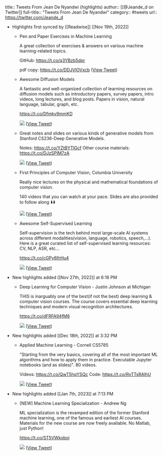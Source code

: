 title:: Tweets From Jean De Nyandwi (highlights)
author:: [[@Jeande_d on Twitter]]
full-title:: "Tweets From Jean De Nyandwi"
category:: #tweets
url:: https://twitter.com/Jeande_d

- Highlights first synced by [[Readwise]] [[Nov 19th, 2022]]
	- Pen and Paper Exercises in Machine Learning
	  
	  A great collection of exercises & answers on various machine learning-related topics.
	  
	  GitHub: https://t.co/q3YBzb5dpr
	  
	  pdf copy: https://t.co/DDJVIOVxcb ([View Tweet](https://twitter.com/Jeande_d/status/1574865251828256768))
	- Awesome Diffusion Models
	  
	  A fantastic and well-organized collection of learning resources on diffusion models such as introductory papers, survey papers, intro videos, long lectures, and blog posts. Papers in vision, natural language, tabular, graph, etc.
	  
	  https://t.co/Dfmkv9mmKD 
	  
	  ![](https://pbs.twimg.com/media/FeflnK_VUAANEqY.jpg) ([View Tweet](https://twitter.com/Jeande_d/status/1578482659105218560))
	- Great notes and slides on various kinds of generative models from Stanford CS236-Deep Generative Models.
	  
	  Notes: https://t.co/YZtBYTlGcf
	  Other course materials: https://t.co/DJzSPIM7zA 
	  
	  ![](https://pbs.twimg.com/media/FfS8zwzVQAA70lc.jpg) ([View Tweet](https://twitter.com/Jeande_d/status/1582096970897768448))
	- First Principles of Computer Vision, Columbia University
	  
	  Really nice lectures on the physical and mathematical foundations of computer vision.
	  
	  140 videos that you can watch at your pace. Slides are also provided to follow along ⬇️⬇️ 
	  
	  ![](https://pbs.twimg.com/media/Ff8IXxuVsAA-pXp.jpg) ([View Tweet](https://twitter.com/Jeande_d/status/1584994804588457985))
	- Awesome Self-Supervised Learning
	  
	  Self-supervision is the tech behind most large-scale AI systems across different modalities(vision, language, robotics, speech,...). Here is a great curated list of self-supervised learning resources: CV, NLP, ASR, etc...
	  
	  https://t.co/cGPy6IhHu4 
	  
	  ![](https://pbs.twimg.com/media/FgBQS6iVIAARuN0.jpg) ([View Tweet](https://twitter.com/Jeande_d/status/1585355358754643968))
- New highlights added [[Nov 27th, 2022]] at 6:16 PM
	- Deep Learning for Computer Vision - Justin Johnson at Michigan
	  
	  THIS is inarguably one of the best(if not the best) deep learning & computer vision courses. The course covers essential deep learning techniques and modern visual recognition architectures.
	  
	  https://t.co/dFRFA94fM6 
	  
	  ![](https://pbs.twimg.com/media/FihCDZ_VEAAEHAs.jpg) ([View Tweet](https://twitter.com/Jeande_d/status/1596598699638943744))
- New highlights added [[Dec 18th, 2022]] at 3:32 PM
	- Applied Machine Learning - Cornell CS5785
	  
	  "Starting from the very basics, covering all of the most important ML algorithms and how to apply them in practice. Executable Jupyter notebooks (and as slides)".  80 videos.
	  
	  Videos: https://t.co/QwT5hqYSQc
	  Code: https://t.co/RvTTsRAlhU 
	  
	  ![](https://pbs.twimg.com/media/FkM4lpRVQAAkuXC.jpg) ([View Tweet](https://twitter.com/Jeande_d/status/1604188117979656192))
- New highlights added [[Jan 7th, 2023]] at 7:13 PM
	- [NEW] Machine Learning Specialization - Andrew Ng
	  
	  ML specialization is the revamped edition of the former Stanford machine learning, one of the famous and earliest AI courses. Materials for the new course are now freely available. No Matlab, just Python!
	  
	  https://t.co/ST5VWkoboj 
	  
	  ![](https://pbs.twimg.com/media/Fl0DigcaEAA257T.jpg) ([View Tweet](https://twitter.com/Jeande_d/status/1611448145829036032))